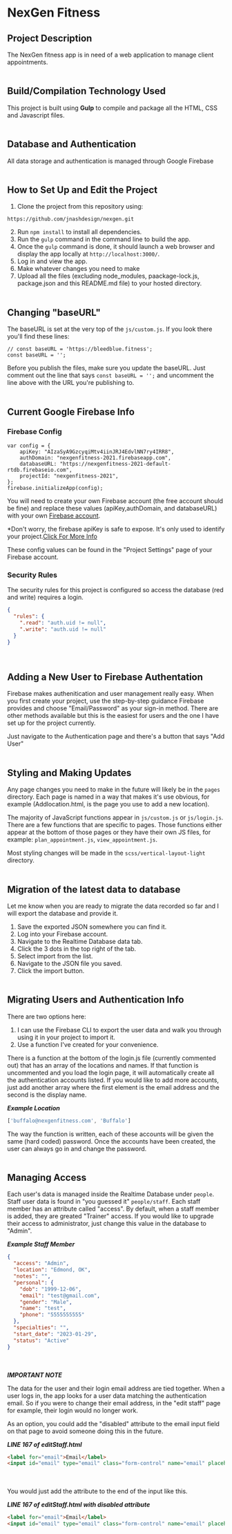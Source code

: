 # NexGen Fitness
## Project Description
The NexGen fitness app is in need of a web application to manage client appointments.
<br /><br />

## Build/Compilation Technology Used
This project is built using <strong>Gulp</strong> to compile and package all the HTML, CSS and Javascript files.
<br /><br />

## Database and Authentication
All data storage and authentication is managed through Google Firebase
<br /><br />

## How to Set Up and Edit the Project
1. Clone the project from this repository using:
```
https://github.com/jnashdesign/nexgen.git
```
2. Run ```npm install``` to install all dependencies.
3. Run the ```gulp``` command in the command line to build the app.
4. Once the ```gulp``` command is done, it should launch a web browser and display the app locally at ```http://localhost:3000/```.
5. Log in and view the app.
6. Make whatever changes you need to make
7. Upload all the files (excluding node_modules, paackage-lock.js, package.json and this README.md file) to your hosted directory.
<br /><br />

## Changing "baseURL"
The baseURL is set at the very top of the ```js/custom.js```. If you look there you'll find these lines:
```
// const baseURL = 'https://bleedblue.fitness';
const baseURL = '';
```

Before you publish the files, make sure you update the baseURL.
Just comment out the line that says ```const baseURL = '';``` and uncomment the line above with the URL you're publishing to.
<br/><br/>
## Current Google Firebase Info
### Firebase Config
```
var config = {
    apiKey: "AIzaSyA9GzcyqiMtv4iinJRJ4EdvlNN7ry4IRR8",
    authDomain: "nexgenfitness-2021.firebaseapp.com",
    databaseURL: "https://nexgenfitness-2021-default-rtdb.firebaseio.com",
    projectId: "nexgenfitness-2021",
};
firebase.initializeApp(config);
```
You will need to create your own Firebase account (the free account should be fine) and replace these values (apiKey,authDomain, and databaseURL) with your own [Firebase account](https://firebase.google.com/).


*Don't worry, the firebase apiKey is safe to expose. It's only used to identify your project.[Click For More Info](https://medium.com/@paulbreslin/is-it-safe-to-expose-your-firebase-api-key-to-the-public-7e5bd01e637b#:~:text=So%20to%20recapitulate%2C%20yes%20it's,to%20mitigate%20the%20damage%20done.)
 

These config values can be found in the "Project Settings" page of your Firebase account.

### Security Rules

The security rules for this project is configured so access the database (red and write) requires a login.
      
```JSON
{
  "rules": {
    ".read": "auth.uid != null",
    ".write": "auth.uid != null"
  }
}
``` 
<br />

## Adding a New User to Firebase Authentation
Firebase makes authenitication and user management really easy. When you first create your project, use the step-by-step guidance Firebase provides and choose "Email/Password" as your sign-in method. There are other methods available but this is the easiest for users and the one I have set up for the project currently.

Just navigate to the Authentication page and there's a button that says "Add User"
<br /><br />

## Styling and Making Updates
Any page changes you need to make in the future will likely be in the ```pages``` directory. Each page is named in a way that makes it's use obvious, for example (Addlocation.html, is the page you use to add a new location).

The majority of JavaScript functions appear in ```js/custom.js``` or ```js/login.js```. There are a few functions that are specific to pages. Those functions either appear at the bottom of those pages or they have their own JS files, for example: ```plan_appointment.js```, ```view_appointment.js```.

Most styling changes will be made in the ```scss/vertical-layout-light``` directory.
<br /><br />
## Migration of the latest data to database
Let me know when you are ready to migrate the data recorded so far and I will export the database and provide it. 

1. Save the exported JSON somewhere you can find it. 
2. Log into your Firebase account.
3. Navigate to the Realtime Database data tab.
4. Click the 3 dots in the top right of the tab.
5. Select import from the list.
6. Navigate to the JSON file you saved.
7. Click the import button.
<br /><br />

## Migrating Users and Authentication Info
There are two options here:
1. I can use the Firebase CLI to export the user data and walk you through using it in your project to import it.
2. Use a function I've created for your convenience.

There is a function at the bottom of the login.js file (currently commented out) that has an array of the locations and names. If that function is uncommented and you load the login page, it will automatically create all the authentication accounts listed. If you would like to add more accounts, just add another array where the first element is the email address and the second is the display name.

***Example Location***
```JavaScript
['buffalo@nexgenfitness.com', 'Buffalo']
```


The way the function is written, each of these accounts will be given the same (hard coded) password. Once the accounts have been created, the user can always go in and change the password.
<br /><br />

## Managing Access
Each user's data is managed inside the Realtime Database under ```people```. Staff user data is found in "you guessed it" ```people/staff```. Each staff member has an attribute called "access". By default, when a staff member is added, they are greated "Trainer" access. If you would like to upgrade their access to administrator, just change this value in the database to "Admin".

***Example Staff Member***
```JSON
{
  "access": "Admin",
  "location": "Edmond, OK",
  "notes": "",
  "personal": {
    "dob": "1999-12-06",
    "email": "test@gmail.com",
    "gender": "Male",
    "name": "test",
    "phone": "5555555555"
  },
  "specialties": "",
  "start_date": "2023-01-29",
  "status": "Active"
}
```
<br /><br />
***IMPORTANT NOTE***

The data for the user and their login email address are tied together. When a user logs in, the app looks for a user data matching the authentication email. So if you were to change their email address, in the "edit staff" page for example, their login would no longer work. 

As an option, you could add the "disabled" attribute to the email input field on that page to avoid someone doing this in the future.

***LINE 167 of editStaff.html***
```HTML
<label for="email">Email</label>
<input id="email" type="email" class="form-control" name="email" placeholder="john.doe@nexgenfitness.com">

```
<br /><br />
You would just add the attribute to the end of the input like this.

***LINE 167 of editStaff.html with disabled attribute***
```HTML
<label for="email">Email</label>
<input id="email" type="email" class="form-control" name="email" placeholder="john.doe@nexgenfitness.com" disabled>

```